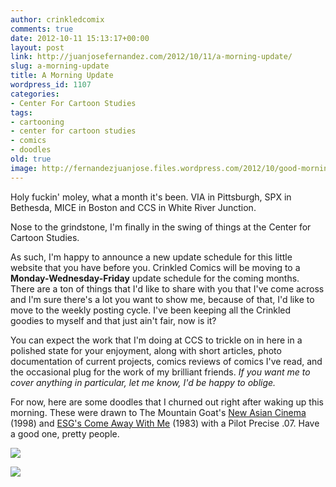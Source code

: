 ```yaml
---
author: crinkledcomix
comments: true
date: 2012-10-11 15:13:17+00:00
layout: post
link: http://juanjosefernandez.com/2012/10/11/a-morning-update/
slug: a-morning-update
title: A Morning Update
wordpress_id: 1107
categories:
- Center For Cartoon Studies
tags:
- cartooning
- center for cartoon studies
- comics
- doodles
old: true
image: http://fernandezjuanjose.files.wordpress.com/2012/10/good-morning_web.jpg
---
```


Holy fuckin' moley, what a month it's been. VIA in Pittsburgh, SPX in Bethesda, MICE in Boston and CCS in White River Junction.


Nose to the grindstone, I'm finally in the swing of things at the Center for Cartoon Studies.


As such, I'm happy to announce a new update schedule for this little website that you have before you. Crinkled Comics will be moving to a **Monday-Wednesday-Friday** update schedule for the coming months. There are a ton of things that I'd like to share with you that I've come across and I'm sure there's a lot you want to show me, because of that, I'd like to move to the weekly posting cycle. I've been keeping all the Crinkled goodies to myself and that just ain't fair, now is it?

You can expect the work that I'm doing at CCS to trickle on in here in a polished state for your enjoyment, along with short articles, photo documentation of current projects, comics reviews of comics I've read, and the occasional plug for the work of my brilliant friends. _If you want me to cover anything in particular, let me know, I'd be happy to oblige._


For now, here are some doodles that I churned out right after waking up this morning. These were drawn to The Mountain Goat's [New Asian Cinema ](https://www.youtube.com/watch?v=UaxuDWVZMTE)(1998) and [ESG's Come Away With Me](https://www.youtube.com/watch?v=Kj99ji3TGCo) (1983) with a Pilot Precise .07. Have a good one, pretty people.


[![](http://fernandezjuanjose.files.wordpress.com/2012/10/good-morning_web.jpg)](http://fernandezjuanjose.files.wordpress.com/2012/10/good-morning_web.jpg)

[![](http://fernandezjuanjose.files.wordpress.com/2012/10/pattern_web.jpg)](http://fernandezjuanjose.files.wordpress.com/2012/10/pattern_web.jpg)
